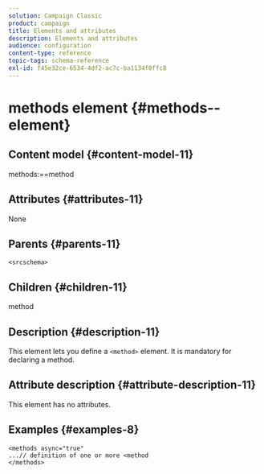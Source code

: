 ```yaml
---
solution: Campaign Classic
product: campaign
title: Elements and attributes
description: Elements and attributes
audience: configuration
content-type: reference
topic-tags: schema-reference
exl-id: f45e32ce-6534-4df2-ac7c-ba1134f0ffc8
---
```

# methods element {#methods--element}

## Content model {#content-model-11}

methods:==method

## Attributes {#attributes-11}

None

## Parents {#parents-11}

`<srcschema>`

## Children {#children-11}

method

## Description {#description-11}

This element lets you define a `<method>`  element. It is mandatory for declaring a method.

## Attribute description {#attribute-description-11}

This element has no attributes.

## Examples {#examples-8}

```
<methods async="true"
...// definition of one or more <method
</methods>
```
